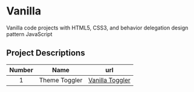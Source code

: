 # Vanilla

Vanilla code projects with HTML5, CSS3, and behavior delegation design pattern JavaScript

## Project Descriptions

| Number |     Name      |                                     url                                      |
| :----: | :-----------: | :--------------------------------------------------------------------------: |
|   1    | Theme Toggler | [ Vanilla Toggler](https://vanillathemetoggler.netlify.app/) |
